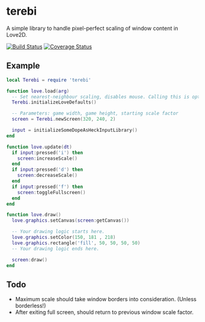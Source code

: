 terebi
======

A simple library to handle pixel-perfect scaling of window content in Love2D.

[![Build Status](https://travis-ci.org/AKB1488/terebi.svg?branch=master)](https://travis-ci.org/AKB1488/terebi)
[![Coverage Status](https://coveralls.io/repos/github/AKB1488/terebi/badge.svg?branch=master)](https://coveralls.io/github/AKB1488/terebi?branch=master)

Example
-------

```lua
local Terebi = require 'terebi'

function love.load(arg)
  -- Set nearest-neighbour scaling, disables mouse. Calling this is optional.
  Terebi.initializeLoveDefaults()

  -- Parameters: game width, game height, starting scale factor
  screen = Terebi.newScreen(320, 240, 2)

  input = initializeSomeDopeAsHeckInputLibrary()
end

function love.update(dt)
  if input:pressed('i') then
    screen:increaseScale()
  end
  if input:pressed('d') then
    screen:decreaseScale()
  end
  if input:pressed('f') then
    screen:toggleFullscreen()
  end
end

function love.draw()
  love.graphics.setCanvas(screen:getCanvas())

  -- Your drawing logic starts here.
  love.graphics.setColor(150, 181 , 218)
  love.graphics.rectangle('fill', 50, 50, 50, 50)
  -- Your drawing logic ends here.

  screen:draw()
end
```

Todo
----

* Maximum scale should take window borders into consideration. (Unless borderless!)
* After exiting full screen, should return to previous window scale factor.
